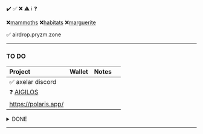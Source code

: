✔️ ✅ ❌ ⚠️ ℹ️ ❓ 

❌[mammoths](https://modularium.art/collection/mammoths) ❌[habitats](https://modularium.art/collection/habitats) ❌[marguerite](https://modularium.art/collection/feuiller-la-marguerite)

✅ airdrop.pryzm.zone 

---

### TO DO

| Project                                       | Wallet              | Notes     |      |
| :--------                                     | :--------           | :-------- | :--- |
| ✅ axelar discord
| ❓ [AIGILOS](https://quest.intract.io/quest/6764267cb4c9cfdac86ec3e7) 
| https://polaris.app/


<details>
  <summary> DONE </summary>

---
###  DONE

| Project                                       | Wallet - Acc        | Notes | Notes | Notes
| :------------------------------------         |     :---            |  ---: |  ---: |  ---: |
| ❌ [0 $STN](https://claims.sirath.network)
|                                               |                     |   

</details>

---
<!---
ni3-2839574/ni3-2839574 is a ✨ special ✨ repository because its `README.md` (this file) appears on your GitHub profile.
You can click the Preview link to take a look at your changes.
--->
